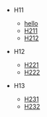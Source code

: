 - H11
  - [hello]()
  - [H211](/H211)
  - [H212](/H212)

- H12
  - [H221](/H221)
  - [H222](/H222)

- H13
  - [H231](/H231)
  - [H232](/H232)


